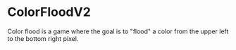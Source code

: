 # ColorFloodV2

Color flood is a game where the goal is to "flood" a color from the upper left to the bottom right pixel.
